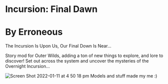 # Incursion: Final Dawn
# By Erroneous

The Incursion Is Upon Us, Our Final Down Is Near...

Story mod for Outer Wilds, adding a ton of new things to explore, and lore to discover! Set out across the system and uncover the mysteries of the Overnight Incursion...

![Screen Shot 2022-01-11 at 4 50 18 pm](https://user-images.githubusercontent.com/76930150/152665407-757e5506-68c4-4801-8452-81206dbd1bf6.png)
Models and stuff made my me :)
